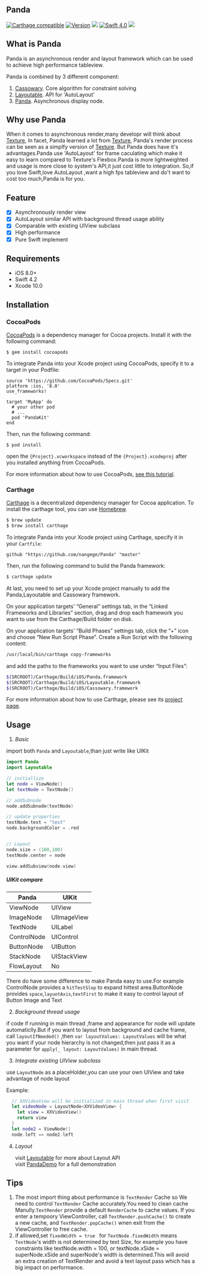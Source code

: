 ## Panda
[![Carthage compatible](https://img.shields.io/badge/Carthage-compatible-4BC51D.svg?style=flat)](https://github.com/Carthage/Carthage)
[![Version](https://img.shields.io/cocoapods/v/PandaKit.svg?style=flat)](http://cocoapods.org/pods/PandaKit)
[![](https://img.shields.io/badge/iOS-8.0%2B-lightgrey.svg)]()
[![Swift 4.0](https://img.shields.io/badge/Swift-4.2-orange.svg)]()
<a href="https://travis-ci.org/https://travis-ci.org/nangege/Panda"><img src="https://travis-ci.org/nangege/Panda.svg?branch=master"></a>
## What is Panda


Panda is an asynchronous render and layout framework which can be used to achieve high performance tableview. 

Panda is combined by 3 different component:

1. [Cassowary](https://github.com/nangege/Cassowary).  Core algorithm for constraint solving
2. [Layoutable](https://github.com/nangege/Layoutable). API  for 'AutoLayout'
3. [Panda](https://github.com/nangege/Panda). Asynchronous display node.

## Why use Panda
When it comes to  asynchronous render,many developr will think about [Texture](https://github.com/texturegroup/texture/), In facet, Panda learned a lot from [Texture](https://github.com/texturegroup/texture/), Panda's render process can be seen as a simplfy version of [Texture](https://github.com/texturegroup/texture/). But Panda does have it's advantages.Panda use 'AutoLayout' for frame caculating which make it easy to learn compared to Texture's Flexbox.Panda is more lightweighted and usage is more close to system's API,it just cost little to integration. So,if you love Swift,love AutoLayout ,want a high fps tableview and do't want to cost too much,Panda is for you. 


## Feature
- [x] Asynchronously render view
- [x] AutoLayout similar API with background thread usage ability
- [x] Comparable with existing UIView subclass
- [x] High performance
- [x] Pure Swift implement

## Requirements
- iOS 8.0+
- Swift 4.2
- Xcode 10.0

## Installation

### CocoaPods

[CocoaPods](http://cocoapods.org/) is a dependency manager for Cocoa projects. Install it with the following command:

`$ gem install cocoapods`

To integrate Panda into your Xcode project using CocoaPods, specify it to a target in your Podfile:

```
source 'https://github.com/CocoaPods/Specs.git'
platform :ios, '8.0'
use_frameworks!

target 'MyApp' do
  # your other pod
  # ...
  pod 'PandaKit'
end
```
Then, run the following command:

`$ pod install`

open the `{Project}.xcworkspace` instead of the `{Project}.xcodeproj` after you installed anything from CocoaPods.

For more information about how to use CocoaPods, [see this tutorial](http://www.raywenderlich.com/64546/introduction-to-cocoapods-2).

### Carthage

[Carthage](https://github.com/Carthage/Carthage) is a decentralized dependency manager for Cocoa application. To install the carthage tool, you can use [Homebrew](http://brew.sh).

```bash
$ brew update
$ brew install carthage
```

To integrate Panda into your Xcode project using Carthage, specify it in your `Cartfile`:

```ogdl
github "https://github.com/nangege/Panda" "master"
```

Then, run the following command to build the Panda framework:

```bash
$ carthage update
```

At last, you need to set up your Xcode project manually to add the Panda,Layoutable and Cassowary framework.

On your application targets’ “General” settings tab, in the “Linked Frameworks and Libraries” section, drag and drop each framework you want to use from the Carthage/Build folder on disk.

On your application targets’ “Build Phases” settings tab, click the “+” icon and choose “New Run Script Phase”. Create a Run Script with the following content:

```bash
/usr/local/bin/carthage copy-frameworks
```

and add the paths to the frameworks you want to use under “Input Files”:

```bash
$(SRCROOT)/Carthage/Build/iOS/Panda.framework
$(SRCROOT)/Carthage/Build/iOS/Layoutable.framework
$(SRCROOT)/Carthage/Build/iOS/Cassowary.framework
```

For more information about how to use Carthage, please see its [project page](https://github.com/Carthage/Carthage).




## Usage

1. *Basic*

  import both `Panda` and `Layoutable`,than just write like UIKit
  
  ```swift
  import Panda
  import Layoutable

  // initiallize 
  let node = ViewNode()
  let textNode = TextNode()
  
  // addSubnode
  node.addSubnode(textNode)
  
  // update properties
  textNode.text = "test"
  node.backgroundColor = .red
  

  // Layout
  node.size = (100,100)
  textNode.center = node
  
  view.addSubview(node.view)

  ```
  
  ##### UIKit compare
 
  Panda                        |  UIKit                     
  -------------------------    |  --------------------
  ViewNode                     |  UIView                    
  ImageNode                    |  UIImageView              
  TextNode                     |  UILabel                   
  ControlNode                  |  UIControl
  ButtonNode                   |  UIButton
  StackNode                    |  UIStackView
  FlowLayout                   |  No
  
  There do have some difference to make Panda easy to use.For example ControlNode provides a `hitTestSlop` to expand hittest area.ButtonNode provides `space`,`layuotAxis`,`textFirst` to make it easy to control layout of Button Image and Text

  
2. *Background thread usage*
 
  if code if running in main thread ,frame and appearance for node  will update automaticlly.But if you want to layout from background and cache frame,  call `layoutIfNeeded()` ,then `var layoutValues: LayoutValues` will be what you want if your node hierarchy is not changed,then just pass it as a parameter for `apply(_ layout: LayoutValues)` in main thread.

3. *Integrate existing UIView subclass*

  use `LayoutNode` as a placeHolder,you can use your own UIView and take advantage of node layout
  
  Example:
   
  ```swift
    // XXVideoView will be initialized in main thread when first visit
    let videoNode = LayoutNode<XXVideoView> {
      let view = XXVideoView()
      return view
    }
    let node2 = ViewNode()
    node.left == node2.left
  ``` 

4. *Layout* 
   
   visit [Layoutable](https://github.com/nangege/Layoutable) for more about Layout API    
   visit [PandaDemo](https://github.com/nangege/PandaDemo)   for a full demonstration
   
 
## Tips
1. The most import thing about performance is `TextRender` Cache so We need to control `TextRender` Cache accurately.You need to clean cache Manully.`TextRender` provide a default `RenderCache` to cache values. If you enter a tempoory ViewController, call `TextRender.pushCache()` to create a new cache, and `TextRender.popCache()` wnen exit from the ViewController to free cache.
2. if allowed,set `fixedWidth = true ` for `TextNode` .`fixedWidth` means `TextNode`'s width is not determined by text Size, for example you have constraints like textNode.width = 100, or textNode.xSide = superNode.xSide and superNode's width is determined.This will avoid an extra creation of TextRender and avoid a text layout pass which has a big impact on performance. 



